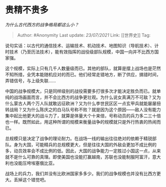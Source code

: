 # 贵精不贵多
*为什么古代西方的战争格局都这么小？*

> Author: #Anonymity
> Last update: *23/07/2021*
> Link: [[世界史]]
> Tag:

说句实话：以古代的通信技术、运输技术、机动技术、地图知识（导航技术）、计时技术（乃至历法技术），能有效指挥的战役级部队规模，中国一向并不比西方国家强。

这个规模，实际上只有几千人数量级而已。其他的部队，就算是摆上战场也是茫然不知所措，全凭本能随机应对的而已。他们经常走错地方，断了供应，搞错时间，弄错信号，与上级失联……

中国的战争规模大，只是同样级别的战役需要多打很多次才能决定胜负而已。就单纯的战场画面而言，并不会比西方的战争更壮观。为什么说女真满万不可敌？又为什么蒙古人两个万人队就敢远征欧洲？又为什么李世民区区一点玄甲兵就能屡屡扭转战局？又为什么陈庆之的白马队号称不败？就是因为这个原因——敌人没有能力集中起比他更大的战斗力了，就算是体量大个十来倍，号称动员的兵力多二三十倍也一样。既然如此，用这种所谓的规模来衡量战争的规模就只是外行热衷的热闹而已。

总规模只是决定了战争的理论耐力。在战场一线的输出往往绝对的依赖于精锐部队。身为大国，可能精兵的总规模更大，但是往往大国的外敌会更加不成比例的多，动员效率会不成比例的低。因此，大国的战争能力一定胜过小国这一点，从来就不是什么可靠的真理。即使美国也没能打赢越南，苏联也没能制服阿富汗，意大利也没能压垮埃塞俄比亚。

战场上的兵力，我们并没有比欧洲国家多多少。我们的战争规模也并没有比西方更大。丢掉这个错觉吧。
